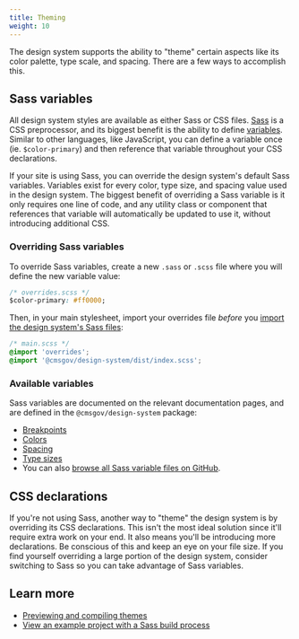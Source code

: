 ```yaml
---
title: Theming
weight: 10
---
```


The design system supports the ability to "theme" certain aspects like its color palette, type scale, and spacing. There are a few ways to accomplish this.

## Sass variables

All design system styles are available as either Sass or CSS files. [Sass](https://sass-lang.com/) is a CSS preprocessor, and its biggest benefit is the ability to define [variables](https://sass-lang.com/documentation/file.SASS_REFERENCE.html#variables_). Similar to other languages, like JavaScript, you can define a variable once (ie. `$color-primary`) and then reference that variable throughout your CSS declarations.

If your site is using Sass, you can override the design system's default Sass variables. Variables exist for every color, type size, and spacing value used in the design system. The biggest benefit of overriding a Sass variable is it only requires one line of code, and any utility class or component that references that variable will automatically be updated to use it, without introducing additional CSS.

### Overriding Sass variables

To override Sass variables, create a new `.sass` or `.scss` file where you will define the new variable value:

```css
/* overrides.scss */
$color-primary: #ff0000;
```

Then, in your main stylesheet, import your overrides file _before_ you [import the design system's Sass files](/startup/sass-and-css/#sass):

```css
/* main.scss */
@import 'overrides';
@import '@cmsgov/design-system/dist/index.scss';
```

### Available variables

Sass variables are documented on the relevant documentation pages, and are defined in the `@cmsgov/design-system` package:

- [Breakpoints]({{root}}/guidelines/responsive/)
- [Colors]({{root}}/design/color/)
- [Spacing]({{root}}/layout/spacing/)
- [Type sizes]({{root}}/design/typography/)
- You can also [browse all Sass variable files on GitHub](https://github.com/CMSgov/design-system/tree/master/packages/cmsds/src/styles/).

## CSS declarations

If you're not using Sass, another way to "theme" the design system is by overriding its CSS declarations. This isn't the most ideal solution since it'll require extra work on your end. It also means you'll be introducing more declarations. Be conscious of this and keep an eye on your file size. If you find yourself overriding a large portion of the design system, consider switching to Sass so you can take advantage of Sass variables.

## Learn more

- [Previewing and compiling themes](https://design.cms.gov/startup/site-package/#previewing-your-site-package)
- [View an example project with a Sass build process](https://github.com/CMSgov/design-system/tree/master/examples/react-app)
